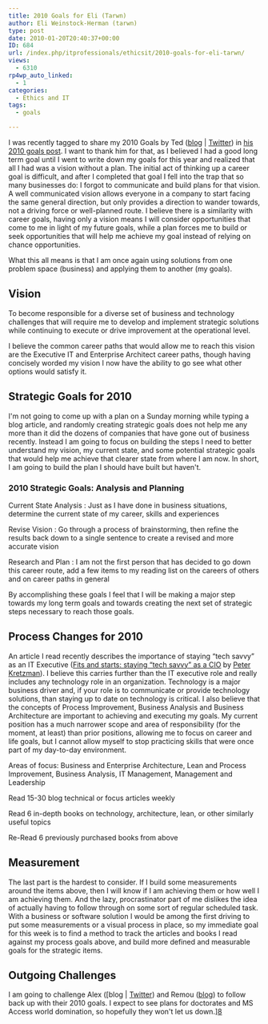 ```yaml
---
title: 2010 Goals for Eli (Tarwn)
author: Eli Weinstock-Herman (tarwn)
type: post
date: 2010-01-20T20:40:37+00:00
ID: 684
url: /index.php/itprofessionals/ethicsit/2010-goals-for-eli-tarwn/
views:
  - 6310
rp4wp_auto_linked:
  - 1
categories:
  - Ethics and IT
tags:
  - goals

---
```

I was recently tagged to share my 2010 Goals by Ted ([blog][1] | [Twitter][2]) in [his 2010 goals post][3]. I want to thank him for that, as I believed I had a good long term goal until I went to write down my goals for this year and realized that all I had was a vision without a plan. The initial act of thinking up a career goal is difficult, and after I completed that goal I fell into the trap that so many businesses do: I forgot to communicate and build plans for that vision. A well communicated vision allows everyone in a company to start facing the same general direction, but only provides a direction to wander towards, not a driving force or well-planned route. I believe there is a similarity with career goals, having only a vision means I will consider opportunities that come to me in light of my future goals, while a plan forces me to build or seek opportunities that will help me achieve my goal instead of relying on chance opportunities.

What this all means is that I am once again using solutions from one problem space (business) and applying them to another (my goals).

## Vision

To become responsible for a diverse set of business and technology challenges that will require me to develop and implement strategic solutions while continuing to execute or drive improvement at the operational level.

I believe the common career paths that would allow me to reach this vision are the Executive IT and Enterprise Architect career paths, though having concisely worded my vision I now have the ability to go see what other options would satisfy it.

## Strategic Goals for 2010

I'm not going to come up with a plan on a Sunday morning while typing a blog article, and randomly creating strategic goals does not help me any more than it did the dozens of companies that have gone out of business recently. Instead I am going to focus on building the steps I need to better understand my vision, my current state, and some potential strategic goals that would help me achieve that clearer state from where I am now. In short, I am going to build the plan I should have built but haven't.

### 2010 Strategic Goals: Analysis and Planning

Current State Analysis
:   Just as I have done in business situations, determine the current state of my career, skills and experiences

Revise Vision
:   Go through a process of brainstorming, then refine the results back down to a single sentence to create a revised and more accurate vision

Research and Plan
:   I am not the first person that has decided to go down this career route, add a few items to my reading list on the careers of others and on career paths in general

By accomplishing these goals I feel that I will be making a major step towards my long term goals and towards creating the next set of strategic steps necessary to reach those goals.

## Process Changes for 2010

An article I read recently describes the importance of staying “tech savvy” as an IT Executive ([Fits and starts: staying “tech savvy” as a CIO][4] by [Peter Kretzman][5]). I believe this carries further than the IT executive role and really includes any technology role in an organization. Technology is a major business driver and, if your role is to communicate or provide technology solutions, than staying up to date on technology is critical. I also believe that the concepts of Process Improvement, Business Analysis and Business Architecture are important to achieving and executing my goals. My current position has a much narrower scope and area of responsibility (for the moment, at least) than prior positions, allowing me to focus on career and life goals, but I cannot allow myself to stop practicing skills that were once part of my day-to-day environment.

Areas of focus: Business and Enterprise Architecture, Lean and Process Improvement, Business Analysis, IT Management, Management and Leadership
	  
Read 15-30 blog technical or focus articles weekly
	  
Read 6 in-depth books on technology, architecture, lean, or other similarly useful topics
	  
Re-Read 6 previously purchased books from above

## Measurement

The last part is the hardest to consider. If I build some measurements around the items above, then I will know if I am achieving them or how well I am achieving them. And the lazy, procrastinator part of me dislikes the idea of actually having to follow through on some sort of regular scheduled task. With a business or software solution I would be among the first driving to put some measurements or a visual process in place, so my immediate goal for this week is to find a method to track the articles and books I read against my process goals above, and build more defined and measurable goals for the strategic items.

## Outgoing Challenges

I am going to challenge Alex ([blog | [Twitter][6]) and Remou ([blog][7]) to follow back up with their 2010 goals. I expect to see plans for doctorates and MS Access world domination, so hopefully they won't let us down.][8]

 [1]: /index.php/All/?disp=authdir&author=68 "Posts by Ted"
 [2]: http://twitter.com/onpnt "Ted's Tweets"
 [3]: /index.php/ITProfessionals/EthicsIT/goals-for-2010 "Go check it out"
 [4]: http://www.peterkretzman.com/2009/11/09/keeping-a-semblance-of-staying-tech-savvy-as-a-cio/
 [5]: http://www.peterkretzman.com/about-peter-kretzman/
 [6]: http://twitter.com/AlexCuse "Alex's Tweets"
 [7]: /index.php/All/?disp=authdir&author=11 "See Remou's Posts"
 [8]: /index.php/All/?disp=authdir&author=5 "Alex's posts"